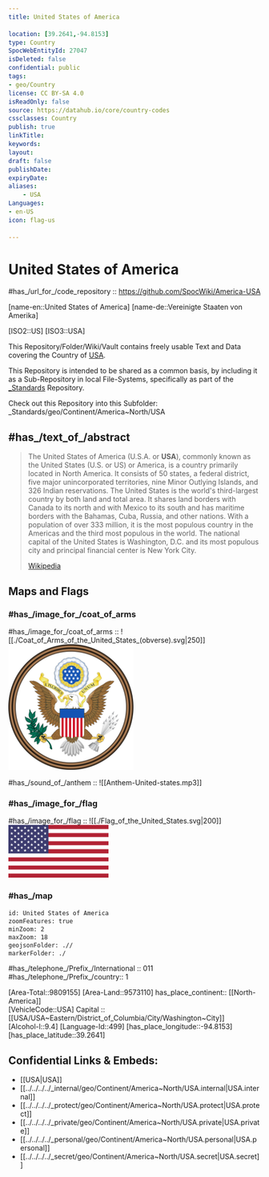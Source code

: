 ```yaml
---
title: United States of America

location: [39.2641,-94.8153] 
type: Country
SpocWebEntityId: 27047
isDeleted: false
confidential: public
tags:
- geo/Country
license: CC BY-SA 4.0
isReadOnly: false
source: https://datahub.io/core/country-codes
cssclasses: Country
publish: true
linkTitle: 
keywords: 
layout: 
draft: false
publishDate: 
expiryDate: 
aliases:
    - USA
Languages:
- en-US
icon: flag-us

---
```


# United States of America 

#has_/url_for_/code_repository :: https://github.com/SpocWiki/America-USA 

[name-en::United States of America] 
[name-de::Vereinigte Staaten von Amerika] 

[ISO2::US] 
[ISO3::USA] 

This Repository/Folder/Wiki/Vault contains freely usable Text and Data 
covering the Country of [USA](https://en.wikipedia.org/wiki/USA).   

This Repository is intended to be shared as a common basis, 
by including it as a Sub-Repository in local File-Systems, 
specifically as part of the [\_Standards](https://github.com/SpocWiki/_Standards) Repository. 

Check out this Repository into this Subfolder: 
\_Standards/geo/Continent/America~North/USA

## #has_/text_of_/abstract  


> The United States of America (U.S.A. or **USA**), commonly known as the United States (U.S. or US) or America, is a country primarily located in North America. It consists of 50 states, a federal district, five major unincorporated territories, nine Minor Outlying Islands, and 326 Indian reservations. The United States is the world's third-largest country by both land and total area. It shares land borders with Canada to its north and with Mexico to its south and has maritime borders with the Bahamas, Cuba, Russia, and other nations. With a population of over 333 million, it is the most populous country in the Americas and the third most populous in the world. The national capital of the United States is Washington, D.C. and its most populous city and principal financial center is New York City.
>
> [Wikipedia](https://en.wikipedia.org/wiki/United%20States)


## Maps and Flags 

### #has_/image_for_/coat_of_arms 

#has_/image_for_/coat_of_arms :: ![[./Coat_of_Arms_of_the_United_States_(obverse).svg|250]]<img src="./Coat_of_Arms_of_the_United_States_(obverse).svg" width=250/> 

#has_/sound_of_/anthem :: ![[Anthem-United-states.mp3]] 

### #has_/image_for_/flag

#has_/image_for_/flag :: ![[./Flag_of_the_United_States.svg|200]] <img src="./Flag_of_the_United_States.svg" width=200/> 

### #has_/map

```leaflet
id: United States of America
zoomFeatures: true 
minZoom: 2 
maxZoom: 18
geojsonFolder: .//
markerFolder: ./
```

#has_/telephone_/Prefix_/International :: 011
#has_/telephone_/Prefix_/country:: 1 

[Area-Total::9809155] 
[Area-Land::9573110] 
has_place_continent:: [[North-America]]  
[VehicleCode::USA] 
Capital :: [[USA/USA~Eastern/District_of_Columbia/City/Washington~City]]  
[Alcohol-l::9.4] 
[Language-Id::499] 
[has_place_longitude::-94.8153]
[has_place_latitude::39.2641]



## Confidential Links & Embeds: 
- [[USA|USA]] 
- [[../../../../_internal/geo/Continent/America~North/USA.internal|USA.internal]] 
- [[../../../../_protect/geo/Continent/America~North/USA.protect|USA.protect]] 
- [[../../../../_private/geo/Continent/America~North/USA.private|USA.private]] 
- [[../../../../_personal/geo/Continent/America~North/USA.personal|USA.personal]] 
- [[../../../../_secret/geo/Continent/America~North/USA.secret|USA.secret]] 
